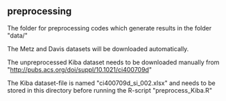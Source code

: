 ## preprocessing

The folder for preprocessing codes which generate results in the folder "data/"

The Metz and Davis datasets will be downloaded automatically.

The unpreprocessed Kiba dataset needs to be downloaded manually from "http://pubs.acs.org/doi/suppl/10.1021/ci400709d" 

The Kiba dataset-file is named "ci400709d_si_002.xlsx" and needs to be stored in this directory before running the R-script "preprocess_Kiba.R"
